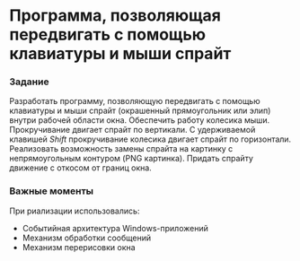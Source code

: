 # Программа, позволяющая передвигать с помощью клавиатуры и мыши спрайт

### Задание
Разработать программу, позволяющую передвигать с помощью клавиатуры и мыши спрайт (окрашенный прямоугольник или элип) внутри рабочей области окна. Обеспечить работу колесика мыши. Прокручивание двигает спрайт по вертикали. С удерживаемой клавишей *Shift* прокручивание колесика двигает спрайт по горизонтали. Реализовать возможность замены спрайта на картинку с непрямоугольным контуром (PNG картинка). Придать спрайту движение с откосом от границ окна.
### Важные моменты
При риализации использовались:
 - Событийная архитектура Windows-приложений
 - Механизм обработки сообщений 
 - Механизм перерисовки окна